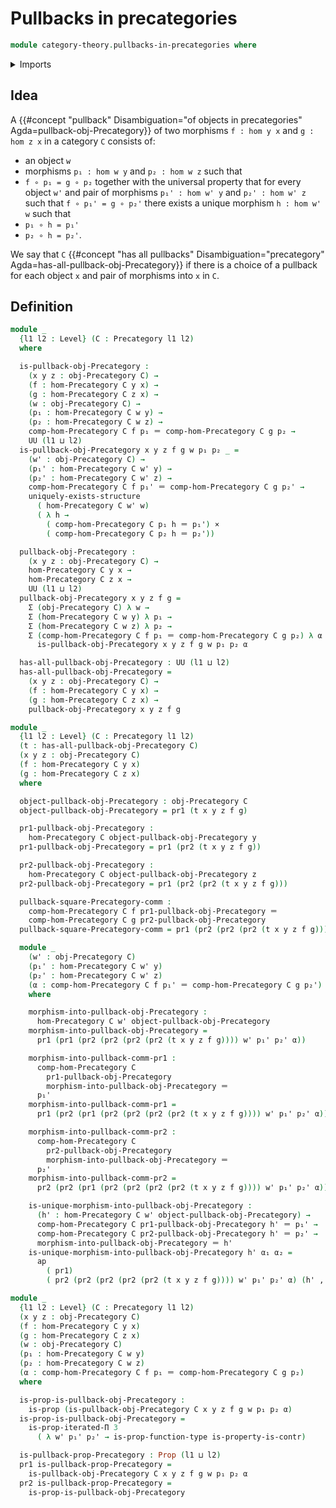 # Pullbacks in precategories

```agda
module category-theory.pullbacks-in-precategories where
```

<details><summary>Imports</summary>

```agda
open import category-theory.precategories

open import foundation.action-on-identifications-functions
open import foundation.cartesian-product-types
open import foundation.contractible-types
open import foundation.dependent-pair-types
open import foundation.identity-types
open import foundation.iterated-dependent-product-types
open import foundation.propositions
open import foundation.uniqueness-quantification
open import foundation.universe-levels
```

</details>

## Idea

A
{{#concept "pullback" Disambiguation="of objects in precategories" Agda=pullback-obj-Precategory}}
of two morphisms `f : hom y x` and `g : hom z x` in a category `C` consists of:

- an object `w`
- morphisms `p₁ : hom w y` and `p₂ : hom w z` such that
- `f ∘ p₁ = g ∘ p₂` together with the universal property that for every object
  `w'` and pair of morphisms `p₁' : hom w' y` and `p₂' : hom w' z` such that
  `f ∘ p₁' = g ∘ p₂'` there exists a unique morphism `h : hom w' w` such that
- `p₁ ∘ h = p₁'`
- `p₂ ∘ h = p₂'`.

We say that `C`
{{#concept "has all pullbacks" Disambiguation="precategory" Agda=has-all-pullback-obj-Precategory}}
if there is a choice of a pullback for each object `x` and pair of morphisms
into `x` in `C`.

## Definition

```agda
module _
  {l1 l2 : Level} (C : Precategory l1 l2)
  where

  is-pullback-obj-Precategory :
    (x y z : obj-Precategory C) →
    (f : hom-Precategory C y x) →
    (g : hom-Precategory C z x) →
    (w : obj-Precategory C) →
    (p₁ : hom-Precategory C w y) →
    (p₂ : hom-Precategory C w z) →
    comp-hom-Precategory C f p₁ ＝ comp-hom-Precategory C g p₂ →
    UU (l1 ⊔ l2)
  is-pullback-obj-Precategory x y z f g w p₁ p₂ _ =
    (w' : obj-Precategory C) →
    (p₁' : hom-Precategory C w' y) →
    (p₂' : hom-Precategory C w' z) →
    comp-hom-Precategory C f p₁' ＝ comp-hom-Precategory C g p₂' →
    uniquely-exists-structure
      ( hom-Precategory C w' w)
      ( λ h →
        ( comp-hom-Precategory C p₁ h ＝ p₁') ×
        ( comp-hom-Precategory C p₂ h ＝ p₂'))

  pullback-obj-Precategory :
    (x y z : obj-Precategory C) →
    hom-Precategory C y x →
    hom-Precategory C z x →
    UU (l1 ⊔ l2)
  pullback-obj-Precategory x y z f g =
    Σ (obj-Precategory C) λ w →
    Σ (hom-Precategory C w y) λ p₁ →
    Σ (hom-Precategory C w z) λ p₂ →
    Σ (comp-hom-Precategory C f p₁ ＝ comp-hom-Precategory C g p₂) λ α →
      is-pullback-obj-Precategory x y z f g w p₁ p₂ α

  has-all-pullback-obj-Precategory : UU (l1 ⊔ l2)
  has-all-pullback-obj-Precategory =
    (x y z : obj-Precategory C) →
    (f : hom-Precategory C y x) →
    (g : hom-Precategory C z x) →
    pullback-obj-Precategory x y z f g

module _
  {l1 l2 : Level} (C : Precategory l1 l2)
  (t : has-all-pullback-obj-Precategory C)
  (x y z : obj-Precategory C)
  (f : hom-Precategory C y x)
  (g : hom-Precategory C z x)
  where

  object-pullback-obj-Precategory : obj-Precategory C
  object-pullback-obj-Precategory = pr1 (t x y z f g)

  pr1-pullback-obj-Precategory :
    hom-Precategory C object-pullback-obj-Precategory y
  pr1-pullback-obj-Precategory = pr1 (pr2 (t x y z f g))

  pr2-pullback-obj-Precategory :
    hom-Precategory C object-pullback-obj-Precategory z
  pr2-pullback-obj-Precategory = pr1 (pr2 (pr2 (t x y z f g)))

  pullback-square-Precategory-comm :
    comp-hom-Precategory C f pr1-pullback-obj-Precategory ＝
    comp-hom-Precategory C g pr2-pullback-obj-Precategory
  pullback-square-Precategory-comm = pr1 (pr2 (pr2 (pr2 (t x y z f g))))

  module _
    (w' : obj-Precategory C)
    (p₁' : hom-Precategory C w' y)
    (p₂' : hom-Precategory C w' z)
    (α : comp-hom-Precategory C f p₁' ＝ comp-hom-Precategory C g p₂')
    where

    morphism-into-pullback-obj-Precategory :
      hom-Precategory C w' object-pullback-obj-Precategory
    morphism-into-pullback-obj-Precategory =
      pr1 (pr1 (pr2 (pr2 (pr2 (pr2 (t x y z f g)))) w' p₁' p₂' α))

    morphism-into-pullback-comm-pr1 :
      comp-hom-Precategory C
        pr1-pullback-obj-Precategory
        morphism-into-pullback-obj-Precategory ＝
      p₁'
    morphism-into-pullback-comm-pr1 =
      pr1 (pr2 (pr1 (pr2 (pr2 (pr2 (pr2 (t x y z f g)))) w' p₁' p₂' α)))

    morphism-into-pullback-comm-pr2 :
      comp-hom-Precategory C
        pr2-pullback-obj-Precategory
        morphism-into-pullback-obj-Precategory ＝
      p₂'
    morphism-into-pullback-comm-pr2 =
      pr2 (pr2 (pr1 (pr2 (pr2 (pr2 (pr2 (t x y z f g)))) w' p₁' p₂' α)))

    is-unique-morphism-into-pullback-obj-Precategory :
      (h' : hom-Precategory C w' object-pullback-obj-Precategory) →
      comp-hom-Precategory C pr1-pullback-obj-Precategory h' ＝ p₁' →
      comp-hom-Precategory C pr2-pullback-obj-Precategory h' ＝ p₂' →
      morphism-into-pullback-obj-Precategory ＝ h'
    is-unique-morphism-into-pullback-obj-Precategory h' α₁ α₂ =
      ap
        ( pr1)
        ( pr2 (pr2 (pr2 (pr2 (pr2 (t x y z f g)))) w' p₁' p₂' α) (h' , α₁ , α₂))

module _
  {l1 l2 : Level} (C : Precategory l1 l2)
  (x y z : obj-Precategory C)
  (f : hom-Precategory C y x)
  (g : hom-Precategory C z x)
  (w : obj-Precategory C)
  (p₁ : hom-Precategory C w y)
  (p₂ : hom-Precategory C w z)
  (α : comp-hom-Precategory C f p₁ ＝ comp-hom-Precategory C g p₂)
  where

  is-prop-is-pullback-obj-Precategory :
    is-prop (is-pullback-obj-Precategory C x y z f g w p₁ p₂ α)
  is-prop-is-pullback-obj-Precategory =
    is-prop-iterated-Π 3
      ( λ w' p₁' p₂' → is-prop-function-type is-property-is-contr)

  is-pullback-prop-Precategory : Prop (l1 ⊔ l2)
  pr1 is-pullback-prop-Precategory =
    is-pullback-obj-Precategory C x y z f g w p₁ p₂ α
  pr2 is-pullback-prop-Precategory =
    is-prop-is-pullback-obj-Precategory
```
